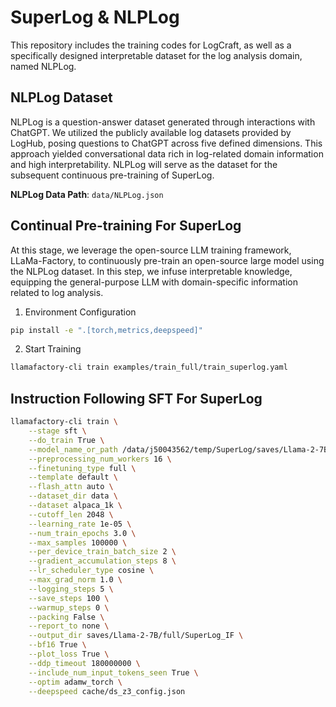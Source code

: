 # SuperLog & NLPLog

This repository includes the training codes for LogCraft, as well as a specifically designed interpretable dataset for the log analysis domain, named NLPLog.

## NLPLog Dataset

NLPLog is a question-answer dataset generated through interactions with ChatGPT. We utilized the publicly available log datasets provided by LogHub, posing questions to ChatGPT across five defined dimensions. This approach yielded conversational data rich in log-related domain information and high interpretability. NLPLog will serve as the dataset for the subsequent continuous pre-training of SuperLog.

**NLPLog Data Path**: `data/NLPLog.json`

## Continual Pre-training For SuperLog

At this stage, we leverage the open-source LLM training framework, LLaMa-Factory, to continuously pre-train an open-source large model using the NLPLog dataset. In this step, we infuse interpretable knowledge, equipping the general-purpose LLM with domain-specific information related to log analysis.

1. Environment Configuration
```bash
pip install -e ".[torch,metrics,deepspeed]"
```
2. Start Training
```bash
llamafactory-cli train examples/train_full/train_superlog.yaml
```
## Instruction Following SFT For SuperLog

```bash
llamafactory-cli train \
    --stage sft \
    --do_train True \
    --model_name_or_path /data/j50043562/temp/SuperLog/saves/Llama-2-7B/full/SuperLog \
    --preprocessing_num_workers 16 \
    --finetuning_type full \
    --template default \
    --flash_attn auto \
    --dataset_dir data \
    --dataset alpaca_1k \
    --cutoff_len 2048 \
    --learning_rate 1e-05 \
    --num_train_epochs 3.0 \
    --max_samples 100000 \
    --per_device_train_batch_size 2 \
    --gradient_accumulation_steps 8 \
    --lr_scheduler_type cosine \
    --max_grad_norm 1.0 \
    --logging_steps 5 \
    --save_steps 100 \
    --warmup_steps 0 \
    --packing False \
    --report_to none \
    --output_dir saves/Llama-2-7B/full/SuperLog_IF \
    --bf16 True \
    --plot_loss True \
    --ddp_timeout 180000000 \
    --include_num_input_tokens_seen True \
    --optim adamw_torch \
    --deepspeed cache/ds_z3_config.json 
```
